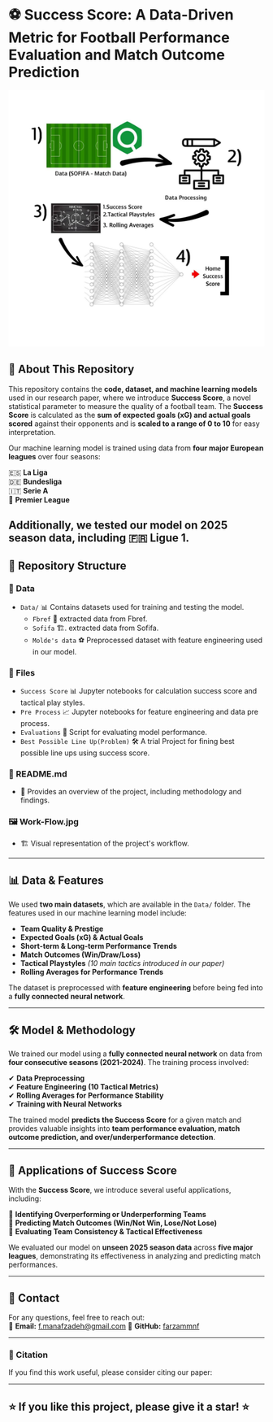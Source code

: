 # ⚽ Success Score: A Data-Driven Metric for Football Performance Evaluation and Match Outcome Prediction

![Project Workflow](Work-Flow.jpg)

## 📌 About This Repository


This repository contains the **code, dataset, and machine learning models** used in our research paper, where we introduce **Success Score**, a novel statistical parameter to measure the quality of a football team. The **Success Score** is calculated as the **sum of expected goals (xG) and actual goals scored** against their opponents and is **scaled to a range of 0 to 10** for easy interpretation.

Our machine learning model is trained using data from **four major European leagues** over four seasons:

🇪🇸 **La Liga**  
🇩🇪 **Bundesliga**  
🇮🇹 **Serie A**  
🏴 **Premier League**  

Additionally, we **tested our model** on **2025 season data**, including 🇫🇷 **Ligue 1**.
---

## 📁 Repository Structure

### 📂 Data
- `Data/` 📊 Contains datasets used for training and testing the model.
  - `Fbref` 📄 extracted data from Fbref.
  - `Sofifa` 🏗️. extracted data from Sofifa.
  - `Molde's data` ⚽  Preprocessed dataset with feature engineering used in our model.

### 📂 Files
- `Success Score` 📊  Jupyter notebooks for calculation success score and tactical play styles.
- `Pre Process` 📈 Jupyter notebooks for feature engineering and data pre process.
- `Evaluations` 🤖 Script for evaluating model performance.
- `Best Possible Line Up(Problem)` 🛠️ A trial Project for fining best possible line ups using success score.

### 📄 README.md
- 📝 Provides an overview of the project, including methodology and findings.

### 🖼️ Work-Flow.jpg
- 🏗️ Visual representation of the project's workflow.

---

## 📊 Data & Features
We used **two main datasets**, which are available in the `Data/` folder. The features used in our machine learning model include:

- **Team Quality & Prestige**
- **Expected Goals (xG) & Actual Goals**
- **Short-term & Long-term Performance Trends**
- **Match Outcomes (Win/Draw/Loss)**
- **Tactical Playstyles** *(10 main tactics introduced in our paper)*
- **Rolling Averages for Performance Trends**

The dataset is preprocessed with **feature engineering** before being fed into a **fully connected neural network**.

---

## 🛠 Model & Methodology
We trained our model using a **fully connected neural network** on data from **four consecutive seasons (2021-2024)**. The training process involved:

✔ **Data Preprocessing**  
✔ **Feature Engineering (10 Tactical Metrics)**  
✔ **Rolling Averages for Performance Stability**  
✔ **Training with Neural Networks**  

The trained model **predicts the Success Score** for a given match and provides valuable insights into **team performance evaluation, match outcome prediction, and over/underperformance detection**.

---

## 🚀 Applications of Success Score
With the **Success Score**, we introduce several useful applications, including:

🔹 **Identifying Overperforming or Underperforming Teams**  
🔹 **Predicting Match Outcomes (Win/Not Win, Lose/Not Lose)**  
🔹 **Evaluating Team Consistency & Tactical Effectiveness**  

We evaluated our model on **unseen 2025 season data** across **five major leagues**, demonstrating its effectiveness in analyzing and predicting match performances.

---


## 📧 Contact
For any questions, feel free to reach out:  
📩 **Email:** f.manafzadeh@gmail.com
🔗 **GitHub:** [farzammnf](https://github.com/farzammnf)

---

### 🔗 Citation
If you find this work useful, please consider citing our paper:
> 

---

## ⭐ If you like this project, please give it a star! ⭐
